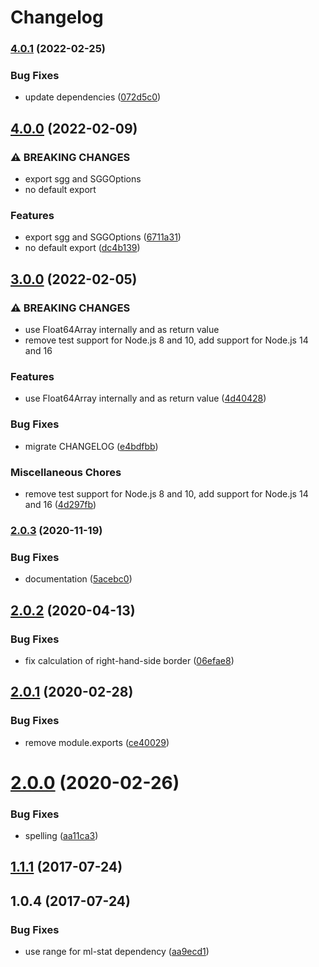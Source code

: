 # Changelog

### [4.0.1](https://www.github.com/mljs/savitzky-golay-generalized/compare/v4.0.0...v4.0.1) (2022-02-25)


### Bug Fixes

* update dependencies ([072d5c0](https://www.github.com/mljs/savitzky-golay-generalized/commit/072d5c0bde902ef94608aa7a3ee067fc9e87001d))

## [4.0.0](https://www.github.com/mljs/savitzky-golay-generalized/compare/v3.0.0...v4.0.0) (2022-02-09)


### ⚠ BREAKING CHANGES

* export sgg and SGGOptions
* no default export

### Features

* export sgg and SGGOptions ([6711a31](https://www.github.com/mljs/savitzky-golay-generalized/commit/6711a31aecee25d03eadd4e235bc25b184043b5d))
* no default export ([dc4b139](https://www.github.com/mljs/savitzky-golay-generalized/commit/dc4b139864535619472448ded56437d6279b3ea2))

## [3.0.0](https://www.github.com/mljs/savitzky-golay-generalized/compare/v2.0.3...v3.0.0) (2022-02-05)


### ⚠ BREAKING CHANGES

* use Float64Array internally and as return value
* remove test support for Node.js 8 and 10, add support for Node.js 14 and 16

### Features

* use Float64Array internally and as return value ([4d40428](https://www.github.com/mljs/savitzky-golay-generalized/commit/4d404285fb4019274bb0e9f8f553911747ac5bfb))


### Bug Fixes

* migrate CHANGELOG ([e4bdfbb](https://www.github.com/mljs/savitzky-golay-generalized/commit/e4bdfbbeadb29efdf06c1f31a2d5f5332719d1dd))


### Miscellaneous Chores

* remove test support for Node.js 8 and 10, add support for Node.js 14 and 16 ([4d297fb](https://www.github.com/mljs/savitzky-golay-generalized/commit/4d297fb41b71ddc2e20ac856609a625e676d31d4))

### [2.0.3](https://github.com/mljs/savitzky-golay-generalized/compare/v2.0.2...v2.0.3) (2020-11-19)


### Bug Fixes

* documentation ([5acebc0](https://github.com/mljs/savitzky-golay-generalized/commit/5acebc0485cd92bd606d515c0200d4b96e020eaf))

## [2.0.2](https://github.com/mljs/savitzky-golay-generalized/compare/v2.0.1...v2.0.2) (2020-04-13)


### Bug Fixes

* fix calculation of right-hand-side border ([06efae8](https://github.com/mljs/savitzky-golay-generalized/commit/06efae8b31439ba1590e69ea73c345d8d4e563a4))



## [2.0.1](https://github.com/mljs/savitzky-golay-generalized/compare/v2.0.0...v2.0.1) (2020-02-28)


### Bug Fixes

* remove module.exports ([ce40029](https://github.com/mljs/savitzky-golay-generalized/commit/ce40029d20786fa8b7cb0a21cafb7b6f950325b3))



# [2.0.0](https://github.com/mljs/savitzky-golay-generalized/compare/v1.1.1...v2.0.0) (2020-02-26)


### Bug Fixes

* spelling ([aa11ca3](https://github.com/mljs/savitzky-golay-generalized/commit/aa11ca304fc307619b1e7f3cb978e68ea4caa9a5))



<a name="1.1.1"></a>
## [1.1.1](https://github.com/mljs/savitzky-golay-generalized/compare/v1.0.4...v1.1.1) (2017-07-24)



<a name="1.0.4"></a>
## 1.0.4 (2017-07-24)


### Bug Fixes

* use range for ml-stat dependency ([aa9ecd1](https://github.com/mljs/savitzky-golay-generalized/commit/aa9ecd1))
